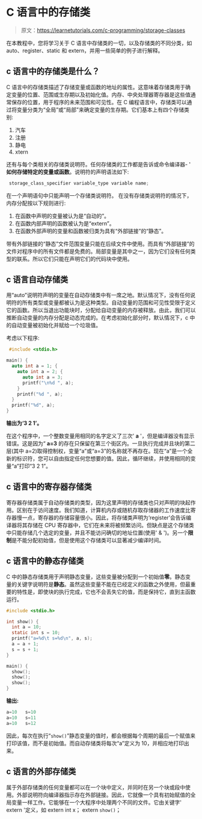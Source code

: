 # C 语言中的存储类

> 原文：<https://learnetutorials.com/c-programming/storage-classes>

在本教程中，您将学习关于 C 语言中存储类的一切，以及存储类的不同分类，如 auto、register、static 和 extern，并用一些简单的例子进行解释。

## c 语言中的存储类是什么？

C 语言中的存储类描述了存储变量或函数的地址的属性。这意味着存储类用于确定变量的位置、范围或生存期以及初始化值。内存、中央处理器寄存器是这些值通常保存的位置，用于程序的未来范围和可见性。在 C 编程语言中，存储类可以通过将变量分类为“全局”或“局部”来确定变量的生存期。它们基本上有四个存储类别:

1.  汽车
2.  注册
3.  静电
4.  xtern

还有与每个类相关的存储类说明符。任何存储类的工作都是告诉或命令编译器- ' **如何存储特定的变量或函数**。说明符的声明语法如下:

```c
 storage_class_specifier variable_type variable name; 

```

在一个声明语句中只能声明一个存储类说明符。
在没有存储类说明符的情况下，内存分配按以下规则进行:

1.  在函数中声明的变量被认为是“自动的”。
2.  在函数内部声明的函数被认为是“extern”。
3.  在函数外部声明的变量和函数被归类为具有“外部链接”的“静态”。

带有外部链接的“静态”文件范围变量只能在后续文件中使用。而具有“外部链接”的文件对程序中的所有文件都是免费的。局部变量是其中之一，因为它们没有任何类型的联系。所以它们只能在声明它们的代码块中使用。

## c 语言自动存储类

用“auto”说明符声明的变量在自动存储类中有一席之地。默认情况下，没有任何说明符的所有类型或变量都被认为是这种类型。自动变量的范围和可见性受限于定义它的函数。所以当退出功能块时，分配给自动变量的内存被释放。由此，我们可以推断自动变量的内存分配是动态完成的。在考虑初始化部分时，默认情况下，c 中的自动变量被初始化并赋给一个垃圾值。

考虑以下程序:

```c
 #include <stdio.h>

main() {
  auto int a = 1; {
    auto int a = 2; {
      auto int a = 3;
      printf("\n%d ", a);
    }
    printf("%d ", a);
  }
  printf("%d", a);
} 

```

**输出为‘3 2 1’。**

在这个程序中，一个整数变量用相同的名字定义了三次' **a** '，但是编译器没有显示错误。这是因为“ **a=3** 的存在只保留在第三个街区内。一旦执行完成并且块的第二层(其中 a=2)取得控制权，变量“a”或“a=3”的名称就不再存在。现在“a”是一个全新的标识符，您可以自由指定任何您想要的值。因此，循环继续，并使用相同的变量“a”打印“3 2 1”。

## c 语言中的寄存器存储类

寄存器存储类属于自动存储类的类型，因为这里声明的存储类也只对声明的块起作用。区别在于访问速度。我们知道，计算机内存或随机存取存储器的工作速度比寄存器慢一点，寄存器的存储容量很小。因此，将存储类声明为‘register’会告诉编译器将其存储在 CPU 寄存器中，它们在未来将被频繁访问。但缺点是这个存储类中只能存储几个选定的变量，并且不能访问确切的地址位置(使用' & ')。另一个**限制**是不能分配初始值，但是使用这个存储类可以显著减少编译时间。

## c 语言中的静态存储类

C 中的静态存储类用于声明静态变量，这些变量被分配到一个初始值**零**。静态变量的关键字说明符是**静态**。虽然这些变量不能在已经定义的函数之外使用，但最重要的特性是，即使块的执行完成，它也不会丢失它的值，而是保持它，直到主函数运行。

```c
#include <stdio.h>

int show() {
  int a = 10;
  static int s = 10;
  printf("a=%d\t s=%d\n", a, s);
  a = a + 1;
  s = s + 1;
}

main() {
  show();
  show();
  show();
} 

```

**输出:**

```c
a=10   s=10
a=10   s=11
a=10   s=12 
```

因此，每次在执行“`show()`”静态变量的值时，都会根据每个周期的最后一个赋值来打印该值，而不是初始值。而自动存储类将每次“a”定义为 10，并相应地打印出来。

## c 语言的外部存储类

属于外部存储类的任何变量都可以在一个块中定义，并同时在另一个块或段中使用。外部说明符向编译器指示存在外部链接。因此，它就像一个具有初始赋值的全局变量一样工作。它能够在一个大程序中处理两个不同的文件。它由关键字' extern '定义，如
extern int x；
extern `show()`；